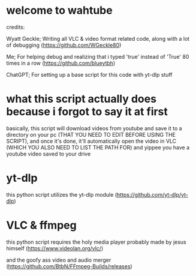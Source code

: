 # welcome to wahtube
credits: 

Wyatt Geckle; Writing all VLC & video format related code, along with a lot of debugging (https://github.com/WGeckle80)

Me; For helping debug and realizing that i typed 'true' instead of 'True' 80 times in a row (https://github.com/blueytbh)

ChatGPT; For setting up a base script for this code with yt-dlp stuff

# what this script actually does because i forgot to say it at first

basically, this script will download videos from youtube and save it to a directory on your pc (THAT YOU NEED TO EDIT BEFORE USING THE SCRIPT), and once it's done, it'll automatically open the video in VLC (WHICH YOU ALSO NEED TO LIST THE PATH FOR) and yippee you have a youtube video saved to your drive

# yt-dlp

this python script utilizes the yt-dlp module (https://github.com/yt-dlp/yt-dlp)

# VLC & ffmpeg

this python script requires the holy media player probably made by jesus himself (https://www.videolan.org/vlc/)

and the goofy ass video and audio merger (https://github.com/BtbN/FFmpeg-Builds/releases)
